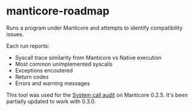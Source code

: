 # manticore-roadmap

Runs a program under Manticore and attempts to identify compatibility issues.

Each run reports:
* Syscall trace similarity from Manticore vs Native execution
* Most common unimplemented syscalls
* Exceptions encoutered 
* Return codes
* Errors and warning messages

This tool was used for the [System call audit](https://github.com/trailofbits/manticore/pull/1384) on Manticore 0.2.5. It's been partially updated to work with 0.3.0. 
